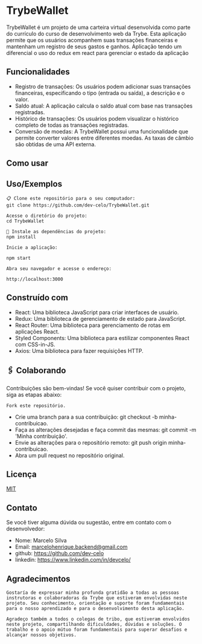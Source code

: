 
# TrybeWallet

TrybeWallet é um projeto de uma carteira virtual desenvolvida como parte do currículo do curso de desenvolvimento web da Trybe. Esta aplicação permite que os usuários acompanhem suas transações financeiras e mantenham um registro de seus gastos e ganhos. Aplicação tendo um diferencial o uso do redux em react para gerenciar o estado da aplicação
## Funcionalidades

- Registro de transações: Os usuários podem adicionar suas transações financeiras, especificando o tipo (entrada ou saída), a descrição e o valor.
- Saldo atual: A aplicação calcula o saldo atual com base nas transações registradas.
- Histórico de transações: Os usuários podem visualizar o histórico completo de todas as transações registradas.
- Conversão de moedas: A TrybeWallet possui uma funcionalidade que permite converter valores entre diferentes moedas. As taxas de câmbio são obtidas de uma API externa.


## Como usar
## Uso/Exemplos

```
📋 Clone este repositório para o seu computador:
git clone https://github.com/dev-celo/TrybeWallet.git
```
```
Acesse o diretório do projeto:
cd TrybeWallet
```
```
🔧 Instale as dependências do projeto:
npm install
```
```
Inicie a aplicação:
```
```
npm start
```
```
Abra seu navegador e acesse o endereço:
```

```
http://localhost:3000
```
## Construído com

- React: Uma biblioteca JavaScript para criar interfaces de usuário.
- Redux: Uma biblioteca de gerenciamento de estado para JavaScript.
- React Router: Uma biblioteca para gerenciamento de rotas em aplicações React.
- Styled Components: Uma biblioteca para estilizar componentes React com CSS-in-JS.
- Axios: Uma biblioteca para fazer requisições HTTP.
## 🖇️ Colaborando
Contribuições são bem-vindas! Se você quiser contribuir com o projeto, siga as etapas abaixo:

`Fork este repositório.`

- Crie uma branch para a sua contribuição: git checkout -b minha-contribuicao.
- Faça as alterações desejadas e faça commit das mesmas: git commit -m 'Minha contribuição'.
- Envie as alterações para o repositório remoto: git push origin minha-contribuicao.
- Abra um pull request no repositório original.
## Licença

[MIT](https://choosealicense.com/licenses/mit/)


## Contato

Se você tiver alguma dúvida ou sugestão, entre em contato com o desenvolvedor:

- Nome: Marcelo Silva
- Email: marcelohenrique.backend@gmail.com
- github: https://github.com/dev-celo
- linkedin: https://www.linkedin.com/in/devcelo/
## Agradecimentos

`Gostaría de expressar minha profunda gratidão a todas as pessoas instrutoras e colaboradoras da Trybe que estiveram envolvidas neste projeto. Seu conhecimento, orientação e suporte foram fundamentais para o nosso aprendizado e para o desenvolvimento desta aplicação.`

`Agradeço também a todos o colegas de tribo, que estiveram envolvidos neste projeto, compartilhando dificuldades, dúvidas e soluções. O trabalho e o apoio mútuo foram fundamentais para superar desafios e alcançar nossos objetivos.`